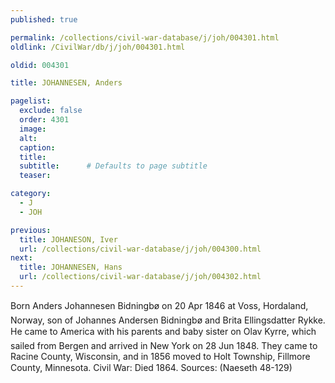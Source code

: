 ```yaml
---
published: true

permalink: /collections/civil-war-database/j/joh/004301.html
oldlink: /CivilWar/db/j/joh/004301.html

oldid: 004301

title: JOHANNESEN, Anders

pagelist:
  exclude: false
  order: 4301
  image: 
  alt:
  caption:
  title:
  subtitle:      # Defaults to page subtitle
  teaser:

category: 
  - J 
  - JOH

previous:
  title: JOHANESON, Iver
  url: /collections/civil-war-database/j/joh/004300.html  
next:
  title: JOHANNESEN, Hans
  url: /collections/civil-war-database/j/joh/004302.html   
---
```

Born &#147;Anders Johannesen Bidningb&oslash;&#148; on 20 Apr 1846 at Voss, Hordaland, Norway, son of Johannes Andersen Bidningb&oslash; and Brita Ellingsdatter Rykke. He came to America with his parents and baby sister on &#147;Olav Kyrre&#148;, which sailed from Bergen and arrived in New York on 28 Jun 1848. They came to Racine County, Wisconsin, and in 1856 moved to Holt Township, Fillmore County, Minnesota. Civil War: Died 1864. Sources: (Naeseth &#146;48-129)